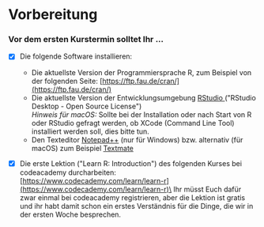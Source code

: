 # Vorbereitung

### Vor dem ersten Kurstermin solltet Ihr ...

*   [x] Die folgende Software installieren:

    * Die aktuellste Version der Programmiersprache R, zum Beispiel von der folgenden Seite: [https://ftp.fau.de/cran/](https://ftp.fau.de/cran/)
    * Die aktuellste Version der Entwicklungsumgebung [RStudio ](https://www.rstudio.com/products/rstudio/download/)("RStudio Desktop - Open Source License")\
      _Hinweis für macOS:_ Sollte bei der Installation oder nach Start von R oder RStudio gefragt werden, ob XCode (Command Line Tool) installiert werden soll, dies bitte tun.
    * Den Texteditor [Notepad++](https://notepad-plus-plus.org/downloads/) (nur für Windows) bzw. alternativ (für macOS) zum Beispiel [Textmate](https://macromates.com/)&#x20;


* [x] Die erste Lektion ("Learn R: Introduction") des folgenden Kurses bei codeacademy durcharbeiten: [https://www.codecademy.com/learn/learn-r](https://www.codecademy.com/learn/learn-r)\
  Ihr müsst Euch dafür zwar einmal bei codeacademy registrieren, aber die Lektion ist gratis und ihr habt damit schon ein erstes Verständnis für die Dinge, die wir in der ersten Woche besprechen.
